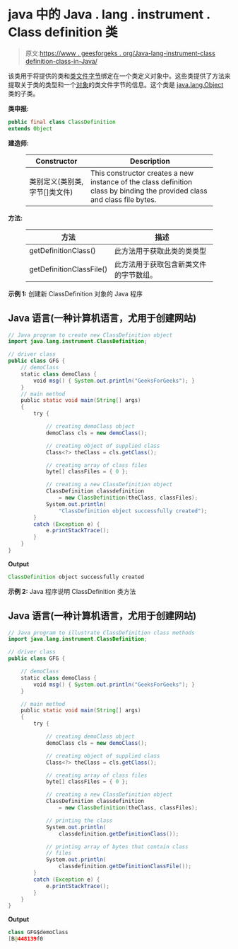 # java 中的 Java . lang . instrument . Class definition 类

> 原文:[https://www . geesforgeks . org/Java-lang-instrument-class definition-class-in-Java/](https://www.geeksforgeeks.org/java-lang-instrument-classdefinition-class-in-java/)

该类用于将提供的类和[类文件字节](https://www.geeksforgeeks.org/java-class-file/)绑定在一个类定义对象中。这些类提供了方法来提取关于类的类型和一个[对象](https://www.geeksforgeeks.org/object-oriented-programming-in-python-set-1-class-and-its-members/)的类文件字节的信息。这个类是 [java.lang.Object](https://www.geeksforgeeks.org/object-class-in-java/) 类的子类。

**类申报:**

```java
public final class ClassDefinition
extends Object
```

**建造师:**

<figure class="table">

| **Constructor** | **Description** |
| --- | --- |
| 类别定义(类别类,字节[]类文件) | This constructor creates a new instance of the class definition class by binding the provided class and class file bytes. |

</figure>

**方法:**

<figure class="table">

| **方法** | **描述** |
| --- | --- |
| getDefinitionClass() | 此方法用于获取此类的类类型 |
| getDefinitionClassFile() | 此方法用于获取包含新类文件的字节数组。 |

</figure>

**示例 1:** 创建新 ClassDefinition 对象的 Java 程序

## Java 语言(一种计算机语言，尤用于创建网站)

```java
// Java program to create new ClassDefinition object
import java.lang.instrument.ClassDefinition;

// driver class
public class GFG {
    // demoClass
    static class demoClass {
        void msg() { System.out.println("GeeksForGeeks"); }
    }
    // main method
    public static void main(String[] args)
    {
        try {

            // creating demoClass object
            demoClass cls = new demoClass();

            // creating object of supplied class
            Class<?> theClass = cls.getClass();

            // creating array of class files
            byte[] classFiles = { 0 };

            // creating a new ClassDefinition object
            ClassDefinition classdefinition
                = new ClassDefinition(theClass, classFiles);
            System.out.println(
                "ClassDefinition object successfully created");
        }
        catch (Exception e) {
            e.printStackTrace();
        }
    }
}
```

**Output**

```java
ClassDefinition object successfully created
```

**示例 2:** Java 程序说明 ClassDefinition 类方法

## Java 语言(一种计算机语言，尤用于创建网站)

```java
// Java program to illustrate ClassDefinition class methods
import java.lang.instrument.ClassDefinition;

// driver class
public class GFG {

    // demoClass
    static class demoClass {
        void msg() { System.out.println("GeeksForGeeks"); }
    }

    // main method
    public static void main(String[] args)
    {
        try {

            // creating demoClass object
            demoClass cls = new demoClass();

            // creating object of supplied class
            Class<?> theClass = cls.getClass();

            // creating array of class files
            byte[] classFiles = { 0 };

            // creating a new ClassDefinition object
            ClassDefinition classdefinition
                = new ClassDefinition(theClass, classFiles);

            // printing the class
            System.out.println(
                classdefinition.getDefinitionClass());

            // printing array of bytes that contain class
            // files
            System.out.println(
                classdefinition.getDefinitionClassFile());
        }
        catch (Exception e) {
            e.printStackTrace();
        }
    }
}
```

**Output**

```java
class GFG$demoClass
[B@448139f0
```